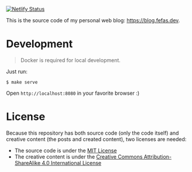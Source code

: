 [![Netlify Status][Netlify Status Image]][Netlify Status Link]

This is the source code of my personal web blog: https://blog.fefas.dev.

# Development

> Docker is required for local development.

Just run:

```shell
$ make serve
```

Open `http://localhost:8080` in your favorite browser :)

# License

Because this repository has both source code (only the code itself) and creative
content (the posts and created content), two licenses are needed:

- The source code is under the [MIT License](LICENSE)
- The creative content is under the [Creative Commons Attribution-ShareAlike 4.0
  International License]


[Creative Commons Attribution-ShareAlike 4.0 International License]: https://creativecommons.org/licenses/by-sa/4.0/
[Netlify Status Link]: https://app.netlify.com/sites/fefas-blog/deploys
[Netlify Status Image]: https://api.netlify.com/api/v1/badges/704d5139-5ddf-4215-8082-434ed5b7f239/deploy-status
